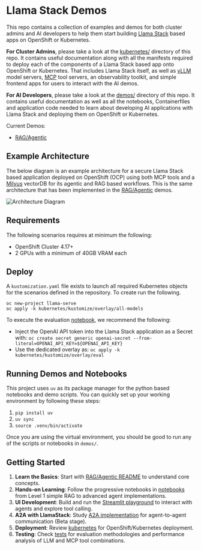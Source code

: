 # Llama Stack Demos

This repo contains a collection of examples and demos for both cluster admins and AI developers to help them start building [Llama Stack](https://github.com/meta-llama/llama-stack) based apps on OpenShift or Kubernetes.

**For Cluster Admins**, please take a look at the [kubernetes/](./kubernetes/) directory of this repo. It contains useful documentation along with all the manifests required to deploy each of the components of a Llama Stack based app onto OpenShift or Kubernetes. That includes Llama Stack itself, as well as [vLLM](https://docs.vllm.ai/en/stable/index.html) model servers, [MCP](https://github.com/modelcontextprotocol) tool servers, an observability toolkit, and simple frontend apps for users to interact with the AI demos.

**For AI Developers**, please take a look at the [demos/](./demos/) directory of this repo. It contains useful documentation as well as all the notebooks, Containerfiles and application code needed to learn about developing AI applications with Llama Stack and deploying them on OpenShift or Kubernetes.

Current Demos:

* [RAG/Agentic](./demos/rag_agentic/)





## Example Architecture
The below diagram is an example architecture for a secure Llama Stack based application deployed on OpenShift (OCP) using both MCP tools and a [Milvus](https://milvus.io/) vectorDB for its agentic and RAG based workflows. This is the same architecture that has been implemented in the [RAG/Agentic](./demos/rag_agentic/) demos.

![Architecture Diagram](./images/architecture-diagram.jpg)

## Requirements
The following scenarios requires at minimum the following:

* OpenShift Cluster 4.17+
* 2 GPUs with a minimum of 40GB VRAM each

## Deploy
A `kustomization.yaml` file exists to launch all required Kubernetes objects for the scenarios defined in the repository. To create run the following.

```
oc new-project llama-serve
oc apply -k kubernetes/kustomize/overlay/all-models
```

To execute the evaluation [notebook](./demos/rag_agentic/notebooks/Level3.5_agentic_RAG_with_reference_eval.ipynb),
we recommend the following:
* Inject the OpenAI API token into the Llama Stack application as a Secret with: `oc create secret generic openai-secret --from-literal=OPENAI_API_KEY=${OPENAI_API_KEY}`
* Use the dedicated overlay as: `oc apply -k kubernetes/kustomize/overlay/eval`

## Running Demos and Notebooks

This project uses `uv` as its package manager for the python based notebooks and demo scripts. You can quickly set up your working environment by following these steps:

1) `pip install uv`
2)  `uv sync`
3) `source .venv/bin/activate`

Once you are using the virtual environment, you should be good to run any of the scripts or notebooks in `demos/`.

## Getting Started

1. **Learn the Basics**: Start with [RAG/Agentic README](./demos/rag_agentic/README.md) to understand core concepts.
2. **Hands-on Learning**: Follow the progressive notebooks in [notebooks](./demos/rag_agentic/notebooks/) from Level 1 simple RAG to advanced agent implementations.
3. **UI Development**: Build and run the [Streamlit playground](./demos/rag_agentic/frontend/) to interact with agents and explore tool calling.
4. **A2A with LlamaStack**: Study [A2A implementation](./demos/a2a_llama_stack/) for agent-to-agent communication (Beta stage).
5. **Deployment**: Review [kubernetes](./kubernetes/) for OpenShift/Kubernetes deployment.
6. **Testing**: Check [tests](./tests/) for evaluation methodologies and performance analysis of LLM and MCP tool combinations.
